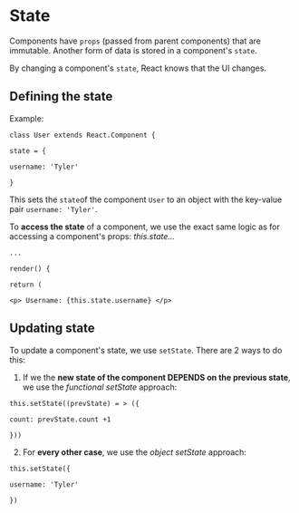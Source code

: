 # State
Components have `props` (passed from parent components) that are immutable.
Another form of data is stored in a component's `state`.

By changing a component's `state`, React knows that the UI changes.

## Defining the state

Example:

`class User extends React.Component {`

`state = {`

`username: 'Tyler'`

`}`

This sets the `state`of the component `User` to an object with the key-value pair `username: 'Tyler'`.

To **access the state** of a component, we use the exact same logic as for accessing a component's props: _this.state..._

`...`

`render() {`

`return (`

`<p> Username: {this.state.username} </p>`

## Updating state
To update a component's state, we use `setState`. There are 2 ways to do this:

1. If we the **new state of the component DEPENDS on the previous state**, we use the _functional setState_ approach:

`this.setState((prevState) = > ({`

`count: prevState.count +1`

`}))`


2. For **every other case**, we use the _object setState_ approach:

`this.setState({`

`username: 'Tyler'`

`})`

